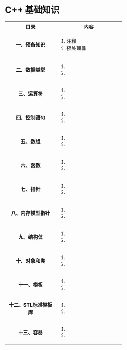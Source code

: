 # C++ 基础知识

<table>
  <tr>
    <th width="150">目录</th>
    <th width="200">内容</th>
    
  </tr>
  <tr>
  <td align="center"><b>一、预备知识</b></td>
  <td><ol><li>注释</li><li>预处理器</li>
    </ol></td>
    
  </tr>
  
  <tr>
  <td align="center"><b>二、数据类型</b></td>
     <td><ol><li></li><li></li>
    </ol></td>
  </tr>
  
  <tr>
  <td align="center"><b>三、运算符</b></td>
     <td><ol><li></li><li></li>
    </ol></td>
  </tr>
  
   <tr>
  <td align="center"><b>四、控制语句</b></td>
     <td><ol><li></li><li></li>
    </ol></td>
  </tr>
  
   <tr>
     <td align="center"><b>五、数组</b></td>
     <td><ol><li></li><li></li>
    </ol></td>
  </tr>
 
 <tr>
  <td align="center"><b>六、函数</b></td>
     <td><ol><li></li><li></li>
    </ol></td>
  </tr>

 <tr>
  <td align="center"><b>七、指针</b></td>
  <td><ol><li></li><li></li>
    </ol></td>
  </tr>
 
 <tr>
  <td align="center"><b>八、内存模型指针</b></td>
  <td><ol><li></li><li></li>
    </ol></td>
  </tr>
  
  <tr>
  <td align="center"><b>九、结构体</b></td>
  <td><ol><li></li><li></li>
    </ol></td>
  </tr>
 
  <tr>
  <td align="center"><b>十、对象和类</b></td>
  <td><ol><li></li><li></li>
    </ol></td>
  </tr>
  
  <tr>
  <td align="center"><b>十一、模板</b></td>
  <td><ol><li></li><li></li>
    </ol></td>
  </tr>
  
  <tr>
  <td align="center"><b>十二、STL标准模板库</b></td>
  <td><ol><li></li><li></li>
    </ol></td>
  </tr>
  
  <tr>
  <td align="center"><b>十三、容器</b></td>
  <td><ol><li></li><li></li>
    </ol></td>
  </tr>
  
</table>
